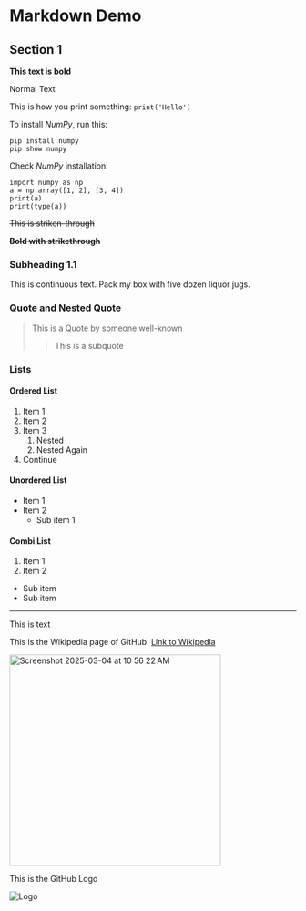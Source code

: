 # Markdown Demo

## Section 1

**This text is bold**

Normal Text

This is how you print something: `print('Hello')`


To install *NumPy*, run this: 
```
pip install numpy
pip show numpy
```

Check *NumPy* installation: 

```
import numpy as np
a = np.array([1, 2], [3, 4])
print(a)
print(type(a))
```


~~This is striken-through~~


**~~Bold with strikethrough~~**

### Subheading 1.1


This is continuous text. Pack my box with five dozen liquor jugs. 

### Quote and Nested Quote

> This is a Quote by someone well-known
>
>> This is a subquote


### Lists

#### Ordered List


1. Item 1
2. Item 2
3. Item 3
   1. Nested
   2. Nested Again
4. Continue

#### Unordered List

- Item 1
- Item 2
  - Sub item 1


#### Combi List

1. Item 1
2. Item 2
  - Sub item
  - Sub item

---

This is text


This is the Wikipedia page of GitHub: [Link to Wikipedia](https://en.wikipedia.org/wiki/GitHub)


<img width="371" alt="Screenshot 2025-03-04 at 10 56 22 AM" src="https://github.com/user-attachments/assets/29d2fe0f-ce96-4ea0-bd87-68e1b704c1f4" />

This is the GitHub Logo 

![Logo](https://en.wikipedia.org/wiki/File:GitHub_Invertocat_Logo.svg)
